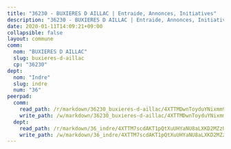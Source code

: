 ```yaml
---
title: "36230 - BUXIERES D AILLAC | Entraide, Annonces, Initiatives"
description: "36230 - BUXIERES D AILLAC | Entraide, Annonces, Initiatives"
date: 2020-01-11T14:09:21+09:00
collapsible: false
layout: commune
comm:
  nom: "BUXIERES D AILLAC"
  slug: buxieres-d-aillac
  cp: "36230"
dept:
  nom: "Indre"
  slug: indre
  num: "36"
peerpad:
  comm:
    read_path: /r/markdown/36230_buxieres-d-aillac/4XTTMDwnToyduYNixmm9bTcmKcys1iyRdxWZi55bG6N48DByL
    write_path: /w/markdown/36230_buxieres-d-aillac/4XTTMDwnToyduYNixmm9bTcmKcys1iyRdxWZi55bG6N48DByL-K3TgTywFwpjGTfcAiVSgzmLs639EUAV474SjmRo9sHxryUUhGsFG2gcC6JENDKEf5xBnXmZKMafPmjSkuTfCyPdqWPw7bMDobGs8nfkra5Gohz1FCyGDPhekU9Yp9qB4uPpf8W8S
  dept:
    read_path: /r/markdown/36_indre/4XTTM7scdAKT1pQtXuUHYaNU8aLXKD2MZzUyDRUiaoLJH1te1
    write_path: /w/markdown/36_indre/4XTTM7scdAKT1pQtXuUHYaNU8aLXKD2MZzUyDRUiaoLJH1te1-K3TgUJm9AdSDNtPtmMKFa5Tiw77X4i7zf6CsTYrtgVdahxAwuJV6RAfi8dWyH9wrbVDRxjX7knrwwECg7WApeuWQ945kurMeJLQeKJv4CQZseab78J3HMioZhgr2H44E9b6FqBoT
---
```



